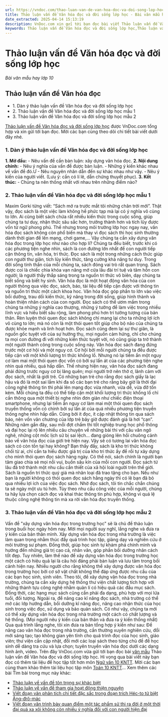 ```yaml
---
url: https://vndoc.com/thao-luan-van-de-van-hoa-doc-va-doi-song-lop-hoc-281898
title: Thảo luận vấn đề Văn hóa đọc và đời sống lớp học - Bài văn mẫu hay lớp 10 - VnDoc.com
date_extracted: 2025-04-14 15:13:19
description: VnDoc.com xin gửi tới bạn đọc bài viết Thảo luận vấn đề Văn hóa đọc và đời sống lớp học. Mời bạn đọc cùng tham khảo chi tiết.
keywords: Thảo luận vấn đề Văn hóa đọc và đời sống lớp học,Thảo luận vấn đề Văn hóa đọc,bài Thảo luận vấn đề Văn hóa đọc và đời sống lớp học,ngữ văn 10 KNTT,văn 10,văn mẫu lớp 10 KNTT,ngữ văn 10 kết nối tri thức,văn mẫu 10 kết nối tri thức,Thảo luận vấn đề Văn hóa đọ
---
```


# Thảo luận vấn đề Văn hóa đọc và đời sống lớp học
 _Bài văn mẫu hay lớp 10_
## Thảo luận vấn đề Văn hóa đọc
  * 1\. Dàn ý thảo luận vấn đề Văn hóa đọc và đời sống lớp học
  * 2\. Thảo luận vấn đề Văn hóa đọc và đời sống lớp học mẫu 1
  * 3\. Thảo luận vấn đề Văn hóa đọc và đời sống lớp học mẫu 2

[Thảo luận vấn đề Văn hóa đọc và đời sống lớp học](<https://vndoc.com/thao-luan-van-de-van-hoa-doc-va-doi-song-lop-hoc-281898>) được VnDoc.com tổng hợp và xin gửi tới bạn đọc. Mời các bạn cùng theo dõi chi tiết bài viết dưới đây nhé.
### 1\. Dàn ý thảo luận vấn đề Văn hóa đọc và đời sống lớp học
**1\. Mở đầu:**
\- Nêu vấn đề cần bàn luận: xây dựng văn hóa đọc.
**2\. Nội dung chính:**
\- Nêu ý nghĩa của vấn đề được bàn luận.
\- Những ý kiến khác nhau về vấn đề đó.Ư
\- Nêu nguyên nhân dẫn đến sự khác nhau như vậy.
\- Nêu ý kiến của người viết.
\(Lưu ý: cần có lí lẽ, dẫn chứng thuyết phục\).
**3\. Kết thúc:**
\- Chúng ta nên thống nhất với nhau trên những điểm nào?
### 2\. Thảo luận vấn đề Văn hóa đọc và đời sống lớp học mẫu 1
Maxim Gorki từng viết: “Sách mở ra trước mắt tôi những chân trời mới”. Thật vậy, đọc sách là một việc làm không hề phức tạp mà lại có ý nghĩa vô cùng to lớn. Ai cũng biết sách chứa rất nhiều kiến thức trong cuộc sống, giúp chúng ta tư duy, nhận thức sâu sắc hơn, trưởng thành hơn và tích lũy được vốn từ ngữ phong phú. Thế nhưng trong môi trường lớp học ngay nay, văn hóa đọc sách không còn phổ biến mà thay vì đọc sách thì học sinh thường dành thời gian để lên mạng, chơi game,… Vậy chúng ta cần xây dựng văn hóa đọc trong lớp học như nào cho hợp lí?
Chúng ta đều biết, trước khi có các phương tiện nghe nhìn, sách là con đường lớn nhất để con người tiếp cận thông tin, văn hóa, tri thức. Đọc sách là một trong những cách thức giúp con người thư giãn, tích lũy kiến thức, tăng cường khả năng tư duy. Trong đời sống tinh thần của mỗi chúng ta, sách đóng vai trò rất quan trọng. Sách được coi là chiếc chìa khóa vạn năng mở cửa lâu đài trí tuệ và tâm hồn con người; là người thầy thắp sáng trong ta nguồn tri thức vô biên, dạy chúng ta biết sống và biết hy sinh. Văn hóa đọc là một hoạt động văn hóa của con người thông qua việc đọc, sách, báo, tài liệu để tiếp cận được với thông tin và nguồn tri thức một cách khoa hoc. Văn hóa đọc góp phần to lớn vào việc bồi dưỡng, trau dồi kiến thức, kỹ năng trong đời sống, giúp hình thành và hoàn thiện nhân cách của con người.
Đọc sách có thể ươm mầm trong chúng ta những ý nghĩa cao thượng, những ý tưởng để làm việc trong nhiều lĩnh vực và hiểu biết sâu rộng, làm phong phú hơn trí tưởng tượng của bản thân. Rèn luyện thói quen đọc sách không chỉ mang lại cho ta những lợi ích vô cùng to lớn; mà nó còn là một thói quen tốt giúp cho bộ não của chúng ta được khỏe mạnh và linh hoạt hơn. Đọc sách cũng đem lại sự thư giãn, là nguồn gốc tuyệt vời của sự hưởng thụ, mọi nguồn cảm hứng, chỉ cho chúng ta mọi con đường đi với những kiến thức tuyệt vời, nó cũng giúp ta trở thành một người thành công trong cuộc sống này. Văn hóa đọc sách đang đứng trước một cơ hội và một nguy cơ. Cơ hội bởi mỗi người chúng ta đều được tiếp cận với một khối lượng tri thức khổng lồ. Nhưng nó lại tiềm ẩn một nguy cơ làm mai một thói quen đọc vốn có bởi sự lấn át của các phương tiện nghe nhìn quá nhiều, quá hấp dẫn.
Thế nhưng hiện nay, văn hóa đọc sách đang phải đứng trước nguy cơ bị lãng quên; mọi người trở nên thờ ơ, lãnh cảm với đọc sách, nhất là giới trẻ. Có những bạn trẻ cho rằng đọc sách giấy là lạc hậu và đó là một sai lầm khi đa số các bạn trẻ cho rằng bây giờ là thời đại công nghệ thông tin thì phải lên mạng đọc vừa nhanh, vừa dễ, vừa đỡ tốn kém. Mỗi chúng ta đều có thể tiếp cận một khối lượng tri thức khổng lồ chỉ cần thông qua một thiết bị nghe nhìn đơn giản như chiếc điện thoại smartphone, nhưng lại tiềm ẩn nguy cơ làm mai một thói quen đọc sách truyền thống vốn có chính bởi sự lấn át của quá nhiều phương tiện truyền thông nghe nhìn hấp dẫn. Cũng bởi ít đọc, ít cập nhật thông tin qua sách báo, nên vốn văn chương của lớp trẻ bây giờ được đánh giá là hơi “cạn”. Những năm gần đây, sau mỗi đợt chấm thi tốt nghiệp trung học phổ thông và đại học lại rộ lên nhiều câu chuyện về những bài thi với câu văn ngô nghê, những cột mốc lịch sử bị sai lệch... đang gióng lên hồi chuông cảnh báo về văn hóa đọc của giới trẻ hiện nay. Vậy sẽ có tương lai văn hóa đọc sách có còn tồn tại hay không?
Bạn thấy đấy, sách là kho tri thức không chối từ ai, chỉ cần ta hiểu được giá trị của kho tri thức ấy để rồi tự xây dựng cho mình thói quen đọc sách hàng ngày. Có thể nói, sách chính là người bạn tâm giao chia sẻ mọi nỗi vui, buồn sâu kín của mỗi con người. Đọc sách từ lâu đã trở thành một nhu cầu cần thiết của xã hội loài người trên thế giới. Sách là nguồn tri thức quý giá mà nhân loại đã trao tặng cho bạn. Nếu như bạn là người không có thói quen đọc sách hằng ngày thì có lẽ bạn đã bỏ qua nhiều lợi ích của việc đọc sách. Nhờ đọc sách, tôi tin chắc chắn chúng ta sẽ ngày một ưu tú hơn. Tùy theo nhu cầu công việc của mỗi người, chúng ta hãy lựa chọn cách đọc và khai thác thông tin phù hợp, không vì quá lệ thuộc công nghệ thông tin mà xa rời văn hóa đọc truyền thống.
### 3\. Thảo luận vấn đề Văn hóa đọc và đời sống lớp học mẫu 2
Vấn đề "xây dựng văn hóa đọc trong trường học" sẽ là chủ đề thảo luận trong buổi học ngày hôm nay. Mời mọi người suy nghĩ, lắng nghe và đưa ra ý kiến của bản thân mình.
Xây dựng văn hóa đọc trong nhà trường là việc làm quan trọng nhằm thúc đẩy quá trình học tập, giảng dạy và nghiên cứu ở môi trường sư phạm. Đồng thời, giúp học sinh tự khám phá chính mình và hướng đến những giá trị cao cả, nhân văn, góp phần bồi dưỡng nhân cách tốt đẹp. Tuy nhiên, làm thế nào để xây dựng văn hóa đọc trong trường học một cách có hiệu quả lại là câu hỏi đáng phải bàn luận và lưu tâm trong bối cảnh hiện nay.
Nhiều người cho rằng không thể xây dựng được văn hóa đọc trong trường học bởi cơ sở vật chất không thể đáp ứng được nhu cầu của các bạn học sinh, sinh viên. Theo tôi, để xây dựng văn hóa đọc trong nhà trường, chúng ta cần xây dựng hệ thống thư viện chất lượng tích hợp với những thành tựu công nghệ nhằm quản lí có hiệu quả các đầu mục sách. Đồng thời, các hạng mục sách cũng cần phải đa dạng, phù hợp với mọi lứa tuổi, đối tượng. Ngoài ra, để nâng cao kĩ năng đọc sách, nhà trường có thể mở các lớp hướng dẫn, bồi dưỡng kĩ năng đọc, nâng cao nhận thức của học sinh trong việc đọc, sử dụng và bảo quản sách. Có như vậy, chúng ta mới có thể xây dựng văn hóa đọc trong nhà trường một cách có chất lượng và hệ thống.
\(Mọi người nêu ý kiến của bản thân và đưa ra ý kiến thống nhất\)
Qua quá trình lắng nghe, tôi xin đưa ra bản tổng hợp ý kiến như sau: Để nâng cao văn hóa đọc trong nhà trường, cần thường xuyên nghiên cứu, đổi mới sáng tạo; tạo không gian yên tĩnh cho quá trình đọc của học sinh, giáo viên; thư viện cần cập nhật, đổi mới các loại sách theo từng chủ đề để học sinh dễ dàng tra cứu và lựa chọn; tuyên truyền văn hóa đọc dưới các dạng hình ảnh, video.
Trên đây VnDoc.com vừa gửi tới bạn đọc bài [văn mẫu](<https://vndoc.com/van-mau-lop10>) Thảo luận vấn đề Văn hóa đọc và đời sống lớp học. Hi vọng qua bài viết này bạn đọc có thêm tài liệu để học tập tốt hơn môn [Ngữ văn 10 KNTT](<https://vndoc.com/ngu-van-10-ket-noi-tri-thuc-tap1>). Mời các bạn cùng tham khảo thêm tài liệu học tập môn [Toán 10 KNTT](<https://vndoc.com/toan-10-ket-noi-tri-thuc-tap1>)...
Xem thêm các bài Tìm bài trong mục này khác:
  * [Thảo luận về vấn đề tôn trọng sự khác biệt](</thao-luan-ve-van-de-ton-trong-su-khac-biet-281901>)
  * [Thảo luận về vấn đề tham gia hoạt động thiện nguyện](</thao-luan-ve-van-de-tham-gia-hoat-dong-thien-nguyen-281906>)
  * [Viết đoạn văn phân tích chi tiết đặc sắc trong đoạn trích Héc-to từ biệt Ăng-đrô-mác](</viet-doan-van-phan-tich-chi-tiet-dac-sac-trong-doan-trich-hec-to-tu-biet-ang-dro-mac-277942>)
  * [Viết đoạn văn trình bày quan điểm một tác phẩm sử thi ra đời ở một thời đại quá xa xôi không còn nhiều ý nghĩa đối với con người hiện đại](</viet-doan-van-trinh-bay-quan-diem-mot-tac-pham-su-thi-ra-doi-o-mot-thoi-dai-qua-xa-xoi-khong-con-nhieu-y-nghia-doi-voi-con-nguoi-hien-dai-277946>)

